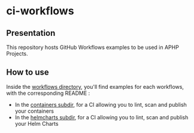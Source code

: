 # ci-workflows

## Presentation
This repository hosts GitHub Workflows examples to be used in APHP Projects.

## How to use
Inside the [workflows directory](./.github/workflows/), you'll find examples for each workflows, with the corresponding README : 
- In the [containers subdir](./.github/workflows/containers/), for a CI allowing you to lint, scan and publish your containers
- In the [helmcharts subdir](./.github/workflows/helmcharts/), for a CI allowing you to lint, scan and publish your Helm Charts
